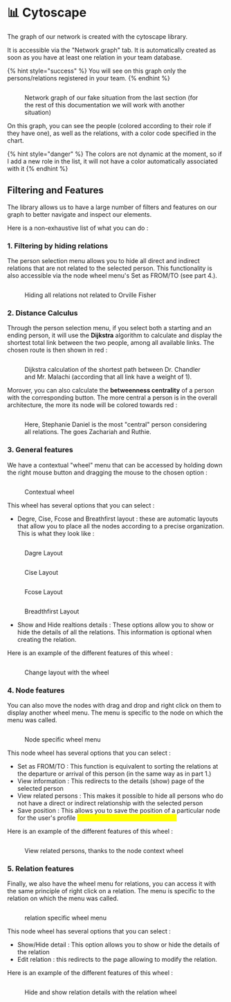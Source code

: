 # 📊 Cytoscape

The graph of our network is created with the cytoscape library.

It is accessible via the "Network graph" tab. It is automatically created as soon as you have at least one relation in your team database.

{% hint style="success" %}
You will see on this graph only the persons/relations registered in your team.
{% endhint %}

<figure><img src="../.gitbook/assets/image (2) (1) (2).png" alt=""><figcaption><p>Network graph of our fake situation from the last section (for the rest of this documentation we will work with another situation)</p></figcaption></figure>

On this graph, you can see the people (colored according to their role if they have one), as well as the relations, with a color code specified in the chart.

{% hint style="danger" %}
The colors are not dynamic at the moment, so if I add a new role in the list, it will not have a color automatically associated with it
{% endhint %}

## Filtering and Features

The library allows us to have a large number of filters and features on our graph to better navigate and inspect our elements.

Here is a non-exhaustive list of what you can do :

### **1. Filtering by hiding relations**

The person selection menu allows you to hide all direct and indirect relations that are not related to the selected person. This functionality is also accessible via the node wheel menu's Set as FROM/TO (see part 4.).

<figure><img src="../.gitbook/assets/image (9).png" alt=""><figcaption><p>Hiding all relations not related to Orville Fisher</p></figcaption></figure>

### 2. **Distance Calculus**

Through the person selection menu, if you select both a starting and an ending person, it will use the **Dijkstra** algorithm to calculate and display the shortest total link between the two people, among all available links. The chosen route is then shown in red :

<figure><img src="../.gitbook/assets/image (10).png" alt=""><figcaption><p>Dijkstra calculation of the shortest path between Dr. Chandler and Mr. Malachi (according that all link have a weight of 1).</p></figcaption></figure>

Morover, you can also calculate the **betweenness centrality** of a person with the corresponding button. The more central a person is in the overall architecture, the more its node will be colored towards red :

<figure><img src="../.gitbook/assets/image (6).png" alt=""><figcaption><p>Here, Stephanie Daniel is the most "central" person considering all relations. The goes Zachariah and Ruthie.</p></figcaption></figure>

### 3. **General features**

We have a contextual "wheel" menu that can be accessed by holding down the right mouse button and dragging the mouse to the chosen option :

<figure><img src="../.gitbook/assets/image (4) (3).png" alt=""><figcaption><p>Contextual wheel</p></figcaption></figure>

This wheel has several options that you can select :

* Degre, Cise, Fcose and Breathfirst layout : these are automatic layouts that allow you to place all the nodes according to a precise organization. This is what they look like :

<figure><img src="../.gitbook/assets/image (3) (2).png" alt=""><figcaption><p>Dagre Layout</p></figcaption></figure>

<figure><img src="../.gitbook/assets/image (4).png" alt=""><figcaption><p>Cise Layout</p></figcaption></figure>

<figure><img src="../.gitbook/assets/image (7).png" alt=""><figcaption><p>Fcose Layout</p></figcaption></figure>

<figure><img src="../.gitbook/assets/image (21).png" alt=""><figcaption><p>Breadthfirst Layout</p></figcaption></figure>

* Show and Hide realtions details : These options allow you to show or hide the details of all the relations. This information is optional when creating the relation.

Here is an example of the different features of this wheel :&#x20;

<figure><img src="../.gitbook/assets/cyto_change_layout.gif" alt=""><figcaption><p>Change layout with the wheel</p></figcaption></figure>

### 4. Node features

You can also move the nodes with drag and drop and right click on them to display another wheel menu. The menu is specific to the node on which the menu was called.

<figure><img src="../.gitbook/assets/image (2) (1).png" alt=""><figcaption><p>Node specific wheel menu</p></figcaption></figure>

This node wheel has several options that you can select :

* Set as FROM/TO : This function is equivalent to sorting the relations at the departure or arrival of this person (in the same way as in part 1.)
* View information : This redirects to the details (show) page of the selected person
* View related persons : This makes it possible to hide all persons who do not have a direct or indirect relationship with the selected person
* Save position : This allows you to save the position of a particular node for the user's profile <mark style="color:yellow;">(NOT CURRENTLY FUNCTIONING)</mark>

Here is an example of the different features of this wheel :&#x20;

<figure><img src="../.gitbook/assets/cyto_view_related_persons.gif" alt=""><figcaption><p>View related persons, thanks to the node context wheel</p></figcaption></figure>

### 5. Relation features

Finally, we also have the wheel menu for relations, you can access it with the same principle of right click on a relation. The menu is specific to the relation on which the menu was called.

<figure><img src="../.gitbook/assets/image (18).png" alt=""><figcaption><p>relation specific wheel menu</p></figcaption></figure>

This node wheel has several options that you can select :

* Show/Hide detail : This option allows you to show or hide the details of the relation
* Edit relation : this redirects to the page allowing to modify the relation.

Here is an example of the different features of this wheel :&#x20;

<figure><img src="../.gitbook/assets/cyto_show_hide_relation_details.gif" alt=""><figcaption><p>Hide and show relation details with the relation wheel</p></figcaption></figure>
